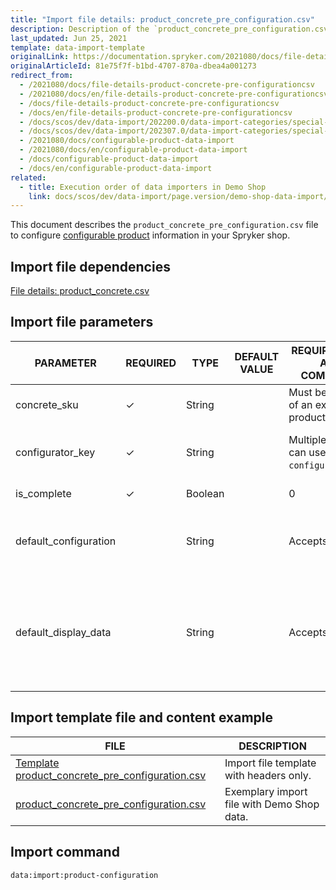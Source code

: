```yaml
---
title: "Import file details: product_concrete_pre_configuration.csv"
description: Description of the `product_concrete_pre_configuration.csv` import file.
last_updated: Jun 25, 2021
template: data-import-template
originalLink: https://documentation.spryker.com/2021080/docs/file-details-product-concrete-pre-configurationcsv
originalArticleId: 81e75f7f-b1bd-4707-870a-dbea4a001273
redirect_from:
  - /2021080/docs/file-details-product-concrete-pre-configurationcsv
  - /2021080/docs/en/file-details-product-concrete-pre-configurationcsv
  - /docs/file-details-product-concrete-pre-configurationcsv
  - /docs/en/file-details-product-concrete-pre-configurationcsv
  - /docs/scos/dev/data-import/202200.0/data-import-categories/special-product-types/configurable-product-import-category/file-details-product-concrete-pre-configuration.csv.html
  - /docs/scos/dev/data-import/202307.0/data-import-categories/special-product-types/configurable-product-import-category/file-details-product-concrete-pre-configuration.csv.html
  - /2021080/docs/configurable-product-data-import
  - /2021080/docs/en/configurable-product-data-import
  - /docs/configurable-product-data-import
  - /docs/en/configurable-product-data-import  
related:
  - title: Execution order of data importers in Demo Shop
    link: docs/scos/dev/data-import/page.version/demo-shop-data-import/execution-order-of-data-importers-in-demo-shop.html
---
```


This document describes the `product_concrete_pre_configuration.csv` file to configure [configurable product](/docs/pbc/all/product-information-management/{{page.version}}/base-shop/configurable-product-feature-overview/configurable-product-feature-overview.html) information in your Spryker shop.

## Import file dependencies

[File details: product_concrete.csv](/docs/pbc/all/product-information-management/{{page.version}}/base-shop/import-and-export-data/products-data-import/import-file-details-product-concrete.csv.html#import-file-parameters)

## Import file parameters

| PARAMETER | REQUIRED | TYPE | DEFAULT VALUE | REQUIREMENTS AND COMMENTS | DESCRIPTION |
| --- | --- | --- | --- | --- | --- |
| concrete_sku | ✓ | String | | Must be an SKU of an existing product. | Unique product identifier. |
| configurator_key | ✓ | String | | Multiple products can use the same `configurator_key`. | Unique identifier of a product configurator to be used for this product. |
| is_complete | ✓ | Boolean | | 0 | True = `1` <br> False = `0` | Defines if product configuration is complete by default.
| default_configuration | | String |  | Accepts JSON. | Defines the configuration customers start configuring the product with. |
| default_display_data | | String |  | Accepts JSON. | Defines the configuration to be displayed to customers when they start configuring the product. The parameters are taken from `default_configuration`. |

## Import template file and content example

| FILE | DESCRIPTION |
| --- | --- |
| [Template product_concrete_pre_configuration.csv](https://spryker.s3.eu-central-1.amazonaws.com/docs/Developer+Guide/Back-End/Data+Manipulation/Data+Ingestion/Data+Import/Data+Import+Categories/Catalog+Setup/Products/Template+product_concrete_pre_configuration.csv) | Import file template with headers only. |
| [product_concrete_pre_configuration.csv](https://spryker.s3.eu-central-1.amazonaws.com/docs/Developer+Guide/Back-End/Data+Manipulation/Data+Ingestion/Data+Import/Data+Import+Categories/Catalog+Setup/Products/product_concrete_pre_configuration.csv) | Exemplary import file with Demo Shop data. |

## Import command

```bash
data:import:product-configuration
```
